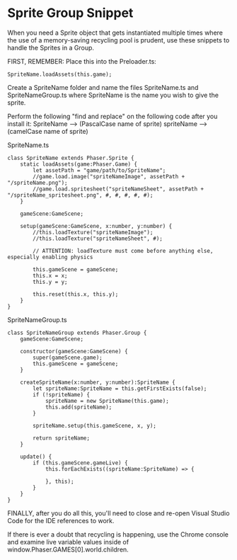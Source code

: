# Sprite Group Snippet

When you need a Sprite object that gets instantiated multiple times where the use of a memory-saving recycling pool is prudent, use these snippets to handle the Sprites in a Group.

FIRST, REMEMBER: Place this into the Preloader.ts:
```
SpriteName.loadAssets(this.game);
```

Create a SpriteName folder and name the files SpriteName.ts and SpriteNameGroup.ts where SpriteName is the name you wish to give the sprite.

Perform the following "find and replace" on the following code after you install it:
SpriteName --> (PascalCase name of sprite)
spriteName --> (camelCase name of sprite)

SpriteName.ts
```
class SpriteName extends Phaser.Sprite {
	static loadAssets(game:Phaser.Game) {
		let assetPath = "game/path/to/SpriteName";
		//game.load.image("spriteNameImage", assetPath + "/spriteName.png");
		//game.load.spritesheet("spriteNameSheet", assetPath + "/spriteName_spritesheet.png", #, #, #, #, #);
	}
	
	gameScene:GameScene;
	
	setup(gameScene:GameScene, x:number, y:number) {
		//this.loadTexture("spriteNameImage");
		//this.loadTexture("spriteNameSheet", #);
		
		// ATTENTION: loadTexture must come before anything else, especially enabling physics
		
		this.gameScene = gameScene;
		this.x = x;
		this.y = y;
		
		this.reset(this.x, this.y);
	}
}
```

SpriteNameGroup.ts
```
class SpriteNameGroup extends Phaser.Group {
	gameScene:GameScene;
	
	constructor(gameScene:GameScene) {
		super(gameScene.game);
		this.gameScene = gameScene;
	}
	
	createSpriteName(x:number, y:number):SpriteName {
		let spriteName:SpriteName = this.getFirstExists(false);
		if (!spriteName) {
			spriteName = new SpriteName(this.game);
			this.add(spriteName);
		}
		
		spriteName.setup(this.gameScene, x, y);
		
		return spriteName;
	}
	
	update() {
		if (this.gameScene.gameLive) {
			this.forEachExists((spriteName:SpriteName) => {
				
			}, this);
		}
	}
}
```

FINALLY, after you do all this, you'll need to close and re-open Visual Studio Code for the IDE references to work.

If there is ever a doubt that recycling is happening, use the Chrome console and examine live variable values inside of window.Phaser.GAMES[0].world.children.
